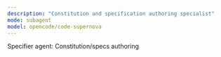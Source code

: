 ```yaml
---
description: "Constitution and specification authoring specialist"
mode: subagent
model: opencode/code-supernova
---
```


Specifier agent: Constitution/specs authoring
